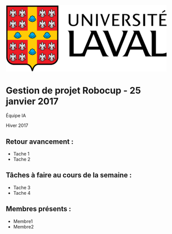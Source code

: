 ![UL_Logo](https://github.com/RoboCupULaval/Admin/blob/master/scrum/ul_logo.png)

# Gestion de projet Robocup - 25 janvier 2017

Équipe IA

Hiver 2017


## Retour avancement :

- Tache 1
- Tache 2


## Tâches à faire au cours de la semaine :

- Tache 3
- Tache 4


## Membres présents :

- Membre1
- Membre2
